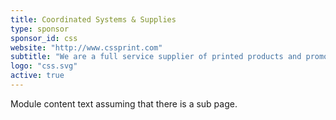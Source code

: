 ```yaml
---
title: Coordinated Systems & Supplies
type: sponsor
sponsor_id: css
website: "http://www.cssprint.com"
subtitle: "We are a full service supplier of printed products and promotional items."
logo: "css.svg"
active: true
---
```

Module content text assuming that there is a sub page.